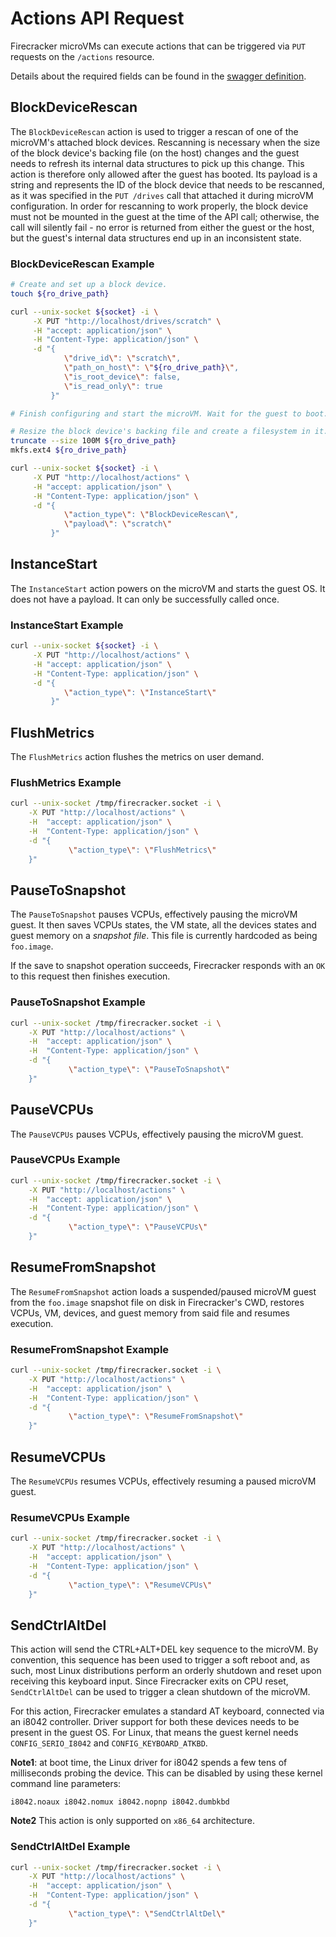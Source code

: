 # Actions API Request

Firecracker microVMs can execute actions that can be triggered via `PUT`
requests on the `/actions` resource.

Details about the required fields can be found in the
[swagger definition](../../api_server/swagger/firecracker.yaml).

## BlockDeviceRescan

The `BlockDeviceRescan` action is used to trigger a rescan of one of the
microVM's attached block devices. Rescanning is necessary when the size of the
block device's backing file (on the host) changes and the guest needs to
refresh its internal data structures to pick up this change. This action is
therefore only allowed after the guest has booted. Its payload is a string and
represents the ID of the block device that needs to be rescanned, as it was
specified in the `PUT /drives` call that attached it during microVM
configuration. In order for rescanning to work properly, the block device must
not be mounted in the guest at the time of the API call; otherwise, the call
will silently fail - no error is returned from either the guest or the host,
but the guest's internal data structures end up in an inconsistent state.

### BlockDeviceRescan Example

```bash
# Create and set up a block device.
touch ${ro_drive_path}

curl --unix-socket ${socket} -i \
     -X PUT "http://localhost/drives/scratch" \
     -H "accept: application/json" \
     -H "Content-Type: application/json" \
     -d "{
            \"drive_id\": \"scratch\",
            \"path_on_host\": \"${ro_drive_path}\",
            \"is_root_device\": false,
            \"is_read_only\": true
         }"

# Finish configuring and start the microVM. Wait for the guest to boot.

# Resize the block device's backing file and create a filesystem in it.
truncate --size 100M ${ro_drive_path}
mkfs.ext4 ${ro_drive_path}

curl --unix-socket ${socket} -i \
     -X PUT "http://localhost/actions" \
     -H "accept: application/json" \
     -H "Content-Type: application/json" \
     -d "{
            \"action_type\": \"BlockDeviceRescan\",
            \"payload\": \"scratch\"
         }"
```

## InstanceStart

The `InstanceStart` action powers on the microVM and starts the guest OS. It
does not have a payload. It can only be successfully called once.

### InstanceStart Example

```bash
curl --unix-socket ${socket} -i \
     -X PUT "http://localhost/actions" \
     -H "accept: application/json" \
     -H "Content-Type: application/json" \
     -d "{
            \"action_type\": \"InstanceStart\"
         }"
```

## FlushMetrics

The `FlushMetrics` action flushes the metrics on user demand.

### FlushMetrics Example

```bash
curl --unix-socket /tmp/firecracker.socket -i \
    -X PUT "http://localhost/actions" \
    -H  "accept: application/json" \
    -H  "Content-Type: application/json" \
    -d "{
             \"action_type\": \"FlushMetrics\"
    }"
```

## PauseToSnapshot

The `PauseToSnapshot` pauses VCPUs, effectively pausing the microVM guest.
It then saves VCPUs states, the VM state, all the devices states and guest
memory on a _snapshot file_. This file is currently hardcoded as being `foo.image`.

If the save to snapshot operation succeeds, Firecracker responds with an
`OK` to this request then finishes execution.


### PauseToSnapshot Example

```bash
curl --unix-socket /tmp/firecracker.socket -i \
    -X PUT "http://localhost/actions" \
    -H  "accept: application/json" \
    -H  "Content-Type: application/json" \
    -d "{
             \"action_type\": \"PauseToSnapshot\"
    }"
```

## PauseVCPUs

The `PauseVCPUs` pauses VCPUs, effectively pausing the microVM guest.

### PauseVCPUs Example

```bash
curl --unix-socket /tmp/firecracker.socket -i \
    -X PUT "http://localhost/actions" \
    -H  "accept: application/json" \
    -H  "Content-Type: application/json" \
    -d "{
             \"action_type\": \"PauseVCPUs\"
    }"
```

## ResumeFromSnapshot

The `ResumeFromSnapshot` action loads a suspended/paused microVM guest from
the `foo.image` snapshot file on disk in Firecracker's CWD, restores VCPUs,
VM, devices, and guest memory from said file and resumes execution.

### ResumeFromSnapshot Example

```bash
curl --unix-socket /tmp/firecracker.socket -i \
    -X PUT "http://localhost/actions" \
    -H  "accept: application/json" \
    -H  "Content-Type: application/json" \
    -d "{
             \"action_type\": \"ResumeFromSnapshot\"
    }"
```

## ResumeVCPUs

The `ResumeVCPUs` resumes VCPUs, effectively resuming a paused microVM guest.

### ResumeVCPUs Example

```bash
curl --unix-socket /tmp/firecracker.socket -i \
    -X PUT "http://localhost/actions" \
    -H  "accept: application/json" \
    -H  "Content-Type: application/json" \
    -d "{
             \"action_type\": \"ResumeVCPUs\"
    }"
```

## SendCtrlAltDel

This action will send the CTRL+ALT+DEL key sequence to the microVM. By
convention, this sequence has been used to trigger a soft reboot and, as such,
most Linux distributions perform an orderly shutdown and reset upon receiving
this keyboard input. Since Firecracker exits on CPU reset, `SendCtrlAltDel`
can be used to trigger a clean shutdown of the microVM.

For this action, Firecracker emulates a standard AT keyboard, connected via an
i8042 controller. Driver support for both these devices needs to be present in
the guest OS. For Linux, that means the guest kernel needs
`CONFIG_SERIO_I8042` and `CONFIG_KEYBOARD_ATKBD`.

**Note1**: at boot time, the Linux driver for i8042 spends
a few tens of milliseconds probing the device. This can be disabled by using
these kernel command line parameters:

```i8042.noaux i8042.nomux i8042.nopnp i8042.dumbkbd```

**Note2** This action is only supported on `x86_64` architecture.

### SendCtrlAltDel Example

```bash
curl --unix-socket /tmp/firecracker.socket -i \
    -X PUT "http://localhost/actions" \
    -H  "accept: application/json" \
    -H  "Content-Type: application/json" \
    -d "{
             \"action_type\": \"SendCtrlAltDel\"
    }"
```
